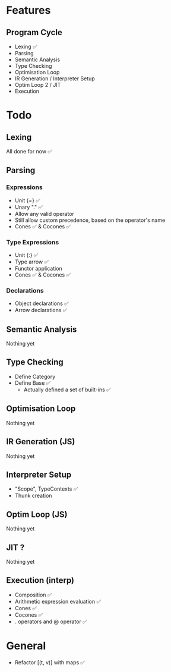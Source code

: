 
# Features

## Program Cycle
- Lexing ✅
- Parsing
- Semantic Analysis
- Type Checking
- Optimisation Loop
- IR Generation / Interpreter Setup
- Optim Loop 2  / JIT
- Execution

# Todo
## Lexing

All done for now ✅

## Parsing

### Expressions
- Unit {=} ✅
- Unary "." ✅
- Allow any valid operator
- Still allow custom precedence, based on the operator's name
- Cones ✅ & Cocones ✅

### Type Expressions
- Unit {:} ✅
- Type arrow ✅
- Functor application
- Cones ✅ & Cocones ✅

### Declarations
- Object declarations ✅
- Arrow declarations ✅

## Semantic Analysis

Nothing yet

## Type Checking

- Define Category
- Define Base ✅
  - Actually defined a set of built-ins ✅

## Optimisation Loop

Nothing yet

## IR Generation (JS)

Nothing yet

## Interpreter Setup

- "Scope", TypeContexts ✅
- Thunk creation

## Optim Loop (JS)

Nothing yet

## JIT ?

Nothing yet

## Execution (interp)

- Composition ✅
- Arithmetic expression evaluation ✅
- Cones ✅
- Cocones ✅
- . operators and @ operator ✅

# General

- Refactor [(t, v)] with maps ✅

